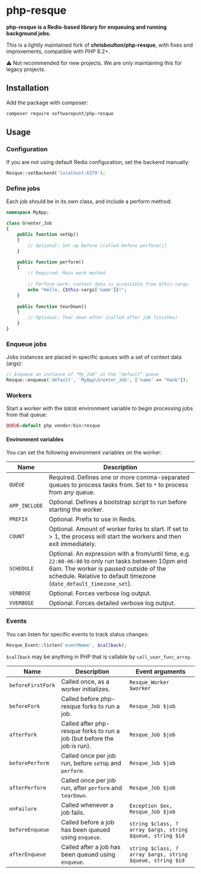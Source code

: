 # php-resque

**php-resque is a Redis-based library for enqueuing and running background jobs.**

This is a lightly maintained fork of **chrisboulton/php-resque**, with fixes and improvements, compatible with PHP 8.2+.

⚠️ Not recommended for new projects. We are only maintaining this for legacy projects.

## Installation

Add the package with composer:

```bash
composer require softwarepunt/php-resque
```

## Usage

### Configuration

If you are not using default Redis configuration, set the backend manually:

```php
Resque::setBackend('localhost:6379');
```

### Define jobs

Each job should be in its own class, and include a perform method:

```php
namespace MyApp;

class Greeter_Job
{
    public function setUp()
    {
        // Optional: Set up before (called before perform())
    }

    public function perform()
    {
        // Required: Main work method
        
        // Perform work; context data is accessible from $this->args
        echo "Hello, {$this->args['name']}!";
    }
    
    public function tearDown()
    {
        // Optional: Tear down after (called after job finishes)
    }
}
```

### Enqueue jobs

Jobs instances are placed in specific queues with a set of context data (args):

```php
// Enqueue an instance of "My_Job" in the "default" queue
Resque::enqueue('default', 'MyApp\Greeter_Job', ['name' => "Hank"]);
```

### Workers

Start a worker with the `QUEUE` environment variable to begin processing jobs from that queue:

```php
QUEUE=default php vendor/bin/resque
```

#### Environment variables

You can set the following environment variables on the worker:

| Name          | Description                                                                                                                                                                                                          |
|---------------|----------------------------------------------------------------------------------------------------------------------------------------------------------------------------------------------------------------------|
| `QUEUE`       | Required. Defines one or more comma-separated queues to process tasks from. Set to `*` to process from any queue.                                                                                                    |
| `APP_INCLUDE` | Optional. Defines a bootstrap script to run before starting the worker.                                                                                                                                              |
| `PREFIX`      | Optional. Prefix to use in Redis.                                                                                                                                                                                    |
| `COUNT`       | Optional. Amount of worker forks to start. If set to > 1, the process will start the workers and then exit immediately.                                                                                              |
| `SCHEDULE`    | Optional. An expression with a from/until time, e.g. `22:00-06:00` to only run tasks between 10pm and 6am. The worker is paused outside of the schedule. Relative to default timezone (`date_default_timezone_set`). | 
| `VERBOSE`     | Optional. Forces verbose log output.                                                                                                                                                                                 |
| `VVERBOSE`    | Optional. Forces detailed verbose log output.                                                                                                                                                                        |

### Events

You can listen for specific events to track status changes:

```php
Resque_Event::listen('eventName', $callback);
```

`$callback` may be anything in PHP that is callable by `call_user_func_array`.

| Name              | Description                                                             | Event arguments                                          |
|-------------------|-------------------------------------------------------------------------|----------------------------------------------------------|
| `beforeFirstFork` | Called once, as a worker initializes.                                   | `Resque_Worker $worker`                                  |
| `beforeFork`      | Called before php-resque forks to run a job.                            | `Resque_Job $job`                                        |
| `afterFork`       | Called after php-resque forks to run a job (but before the job is run). | `Resque_Job $job`                                        |
| `beforePerform`   | Called once per job run, before `setUp` and `perform`.                  | `Resque_Job $job`                                        |
| `afterPerform`    | Called once per job run, after `perform` and `tearDown`.                | `Resque_Job $job`                                        |
| `onFailure`       | Called whenever a job fails.                                            | `Exception $ex, Resque_Job $job`                         |
| `beforeEnqueue`   | Called before a job has been queued using `enqueue`.                    | `string $class, ?array $args, string $queue, string $id` |
| `afterEnqueue`    | Called after a job has been queued using `enqueue`.                     | `string $class, ?array $args, string $queue, string $id` |
